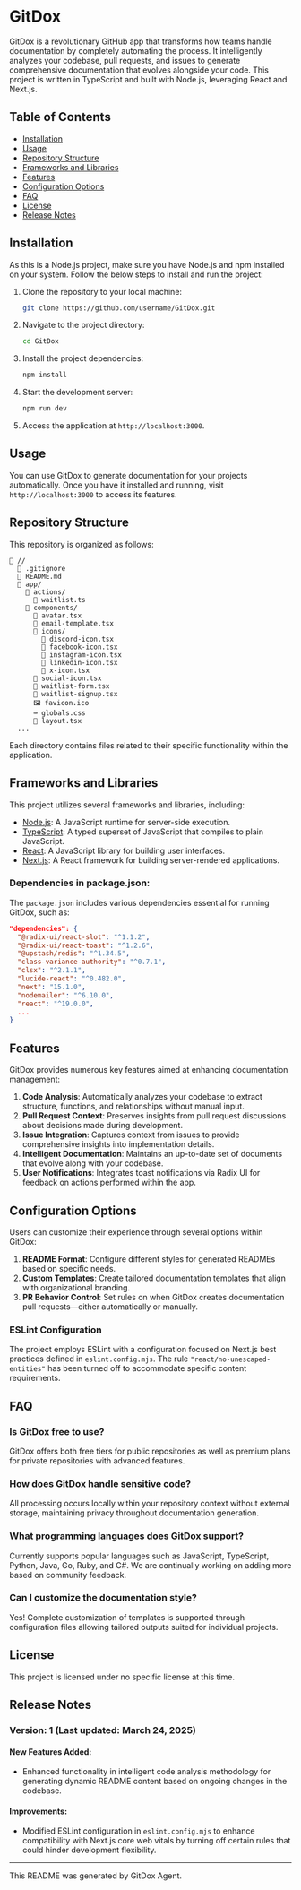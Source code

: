 # GitDox

GitDox is a revolutionary GitHub app that transforms how teams handle documentation by completely automating the process. It intelligently analyzes your codebase, pull requests, and issues to generate comprehensive documentation that evolves alongside your code. This project is written in TypeScript and built with Node.js, leveraging React and Next.js.

## Table of Contents

- [Installation](#installation)
- [Usage](#usage)
- [Repository Structure](#repository-structure)
- [Frameworks and Libraries](#frameworks-and-libraries)
- [Features](#features)
- [Configuration Options](#configuration-options)
- [FAQ](#faq)
- [License](#license)
- [Release Notes](#release-notes)

## Installation

As this is a Node.js project, make sure you have Node.js and npm installed on your system. Follow the below steps to install and run the project:

1. Clone the repository to your local machine:

    ```bash
    git clone https://github.com/username/GitDox.git
    ```

2. Navigate to the project directory:

    ```bash
    cd GitDox
    ```

3. Install the project dependencies:

    ```bash
    npm install
    ```

4. Start the development server:

    ```bash
    npm run dev
    ```

5. Access the application at `http://localhost:3000`.

## Usage

You can use GitDox to generate documentation for your projects automatically. Once you have it installed and running, visit `http://localhost:3000` to access its features.

## Repository Structure

This repository is organized as follows:

```
📁 //
  📄 .gitignore 
  📄 README.md 
  📁 app/
    📁 actions/
      📄 waitlist.ts 
    📁 components/
      📄 avatar.tsx 
      📄 email-template.tsx 
      📁 icons/
        📄 discord-icon.tsx 
        📄 facebook-icon.tsx 
        📄 instagram-icon.tsx 
        📄 linkedin-icon.tsx 
        📄 x-icon.tsx 
      📄 social-icon.tsx 
      📝 waitlist-form.tsx 
      📝 waitlist-signup.tsx 
      🖼 favicon.ico  
      ⌨ globals.css  
      📝 layout.tsx  
  ...
```

Each directory contains files related to their specific functionality within the application.

## Frameworks and Libraries

This project utilizes several frameworks and libraries, including:

- [Node.js](https://nodejs.org/): A JavaScript runtime for server-side execution.
- [TypeScript](https://www.typescriptlang.org/): A typed superset of JavaScript that compiles to plain JavaScript.
- [React](https://reactjs.org/): A JavaScript library for building user interfaces.
- [Next.js](https://nextjs.org/): A React framework for building server-rendered applications.

### Dependencies in package.json:
The `package.json` includes various dependencies essential for running GitDox, such as:
```json
"dependencies": {
  "@radix-ui/react-slot": "^1.1.2",
  "@radix-ui/react-toast": "^1.2.6",
  "@upstash/redis": "^1.34.5",
  "class-variance-authority": "^0.7.1",
  "clsx": "^2.1.1",
  "lucide-react": "^0.482.0",
  "next": "15.1.0",
  "nodemailer": "^6.10.0",
  "react": "^19.0.0",
  ...
}
```

## Features

GitDox provides numerous key features aimed at enhancing documentation management:

1. **Code Analysis**: Automatically analyzes your codebase to extract structure, functions, and relationships without manual input.
2. **Pull Request Context**: Preserves insights from pull request discussions about decisions made during development.
3. **Issue Integration**: Captures context from issues to provide comprehensive insights into implementation details.
4. **Intelligent Documentation**: Maintains an up-to-date set of documents that evolve along with your codebase.
5. **User Notifications**: Integrates toast notifications via Radix UI for feedback on actions performed within the app.

## Configuration Options

Users can customize their experience through several options within GitDox:
  
1. **README Format**: Configure different styles for generated READMEs based on specific needs.
2. **Custom Templates**: Create tailored documentation templates that align with organizational branding.
3. **PR Behavior Control**: Set rules on when GitDox creates documentation pull requests—either automatically or manually.

### ESLint Configuration
The project employs ESLint with a configuration focused on Next.js best practices defined in `eslint.config.mjs`. The rule `"react/no-unescaped-entities"` has been turned off to accommodate specific content requirements.

## FAQ

### Is GitDox free to use?
GitDox offers both free tiers for public repositories as well as premium plans for private repositories with advanced features.

### How does GitDox handle sensitive code?
All processing occurs locally within your repository context without external storage, maintaining privacy throughout documentation generation.

### What programming languages does GitDox support?
Currently supports popular languages such as JavaScript, TypeScript, Python, Java, Go, Ruby, and C#. We are continually working on adding more based on community feedback.

### Can I customize the documentation style?
Yes! Complete customization of templates is supported through configuration files allowing tailored outputs suited for individual projects.

## License

This project is licensed under no specific license at this time.

## Release Notes

### Version: 1 (Last updated: March 24, 2025)

#### New Features Added:
- Enhanced functionality in intelligent code analysis methodology for generating dynamic README content based on ongoing changes in the codebase.

#### Improvements:
- Modified ESLint configuration in `eslint.config.mjs` to enhance compatibility with Next.js core web vitals by turning off certain rules that could hinder development flexibility.

--- 

This README was generated by GitDox Agent.
